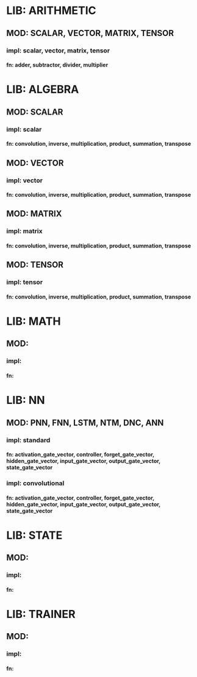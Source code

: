# LIB: ARITHMETIC
## MOD: SCALAR, VECTOR, MATRIX, TENSOR
### impl: scalar, vector, matrix, tensor
#### fn: adder, subtractor, divider, multiplier

# LIB: ALGEBRA
## MOD: SCALAR
### impl: scalar
#### fn: convolution, inverse, multiplication, product, summation, transpose
## MOD: VECTOR
### impl: vector
#### fn: convolution, inverse, multiplication, product, summation, transpose
## MOD: MATRIX
### impl: matrix
#### fn: convolution, inverse, multiplication, product, summation, transpose
## MOD: TENSOR
### impl: tensor
#### fn: convolution, inverse, multiplication, product, summation, transpose

# LIB: MATH
## MOD:
### impl:
#### fn:

# LIB: NN
## MOD: PNN, FNN, LSTM, NTM, DNC, ANN
### impl: standard
#### fn: activation_gate_vector, controller, forget_gate_vector, hidden_gate_vector, input_gate_vector, output_gate_vector, state_gate_vector
### impl: convolutional
#### fn: activation_gate_vector, controller, forget_gate_vector, hidden_gate_vector, input_gate_vector, output_gate_vector, state_gate_vector

# LIB: STATE
## MOD:
### impl:
#### fn:

# LIB: TRAINER
## MOD:
### impl:
#### fn:

